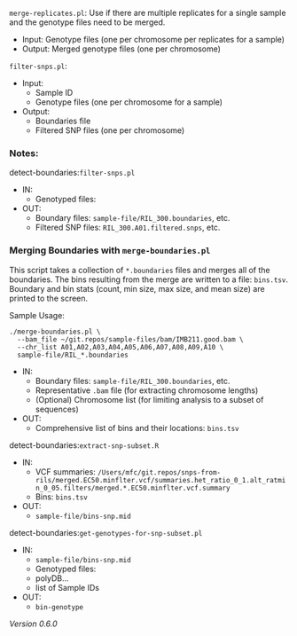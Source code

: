 


`merge-replicates.pl`: Use if there are multiple replicates for a single sample and the genotype files need to be merged.

- Input: Genotype files (one per chromosome per replicates for a sample)
- Output: Merged genotype files (one per chromosome)

`filter-snps.pl`: 

- Input:
    - Sample ID
    - Genotype files (one per chromosome for a sample)
- Output: 
    - Boundaries file
    - Filtered SNP files (one per chromosome)


### Notes:

detect-boundaries:`filter-snps.pl`

- IN:
    - Genotyped files:
- OUT:
    - Boundary files: `sample-file/RIL_300.boundaries`, etc.
    - Filtered SNP files: `RIL_300.A01.filtered.snps`, etc.


### Merging Boundaries with `merge-boundaries.pl`

This script takes a collection of `*.boundaries` files and merges all of the boundaries. The bins resulting from the merge are written to a file: `bins.tsv`. Boundary and bin stats (count, min size, max size, and mean size) are printed to the screen.

Sample Usage:

```shell
./merge-boundaries.pl \
  --bam_file ~/git.repos/sample-files/bam/IMB211.good.bam \
  --chr_list A01,A02,A03,A04,A05,A06,A07,A08,A09,A10 \
  sample-file/RIL_*.boundaries
```

- IN:
    - Boundary files: `sample-file/RIL_300.boundaries`, etc.
    - Representative `.bam` file (for extracting chromosome lengths)
    - (Optional) Chromosome list (for limiting analysis to a subset of sequences)
- OUT: 
    - Comprehensive list of bins and their locations: `bins.tsv`

detect-boundaries:`extract-snp-subset.R`

- IN:
    - VCF summaries: `/Users/mfc/git.repos/snps-from-rils/merged.EC50.minflter.vcf/summaries.het_ratio_0_1.alt_ratmin_0_05.filters/merged.*.EC50.minflter.vcf.summary`
    - Bins: `bins.tsv`
- OUT: 
    - `sample-file/bins-snp.mid`


detect-boundaries:`get-genotypes-for-snp-subset.pl`

- IN:
    - `sample-file/bins-snp.mid`
    - Genotyped files:
    - polyDB...
    - list of Sample IDs
- OUT:
    - `bin-genotype`

*Version 0.6.0*
